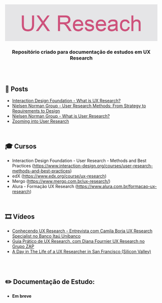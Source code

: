 <div align="center">
 
 ![UX Research Header Readme](images/ux-research.jpg)

  ### **Repositório criado para documentação de estudos em UX Research**
</div>
<br><br>

## 📰 Posts

+ [Interaction Design Foundation - What is UX Research?](https://www.interaction-design.org/literature/topics/ux-research)
+ [Nielsen Norman Group - User Research Methods: From Strategy to Requirements to Design](https://www.nngroup.com/courses/research-beyond-user-testing/)
+ [Nielsen Norman Group - What is User Research?](https://www.interaction-design.org/literature/topics/user-research)
+ [Zooming into User Research](https://medium.com/@camila.brj)

<br>

## 🎓 Cursos

+ Interaction Design Foundation - User Research - Methods and Best Practices (https://www.interaction-design.org/courses/user-research-methods-and-best-practices)
+ edX (https://www.edx.org/course/ux-research)
+ Mergo (https://www.mergo.com.br/ux-research/)
+ Alura - Formação UX Research (https://www.alura.com.br/formacao-ux-research)

<br>

## 🎞️ Vídeos

+ [Conhecendo UX Research - Entrevista com Camila Borja UX Research Specialist no Banco Itaú Unibanco](https://www.youtube.com/watch?v=82V4cpzDlw0&ab_channel=DesignTeam)
+ [Guia Prático de UX Research. com Diana Fournier UX Research no Grupo ZAP](https://www.youtube.com/watch?v=C6urHjGxRE4&ab_channel=Xlab)
+ [A Day in The Life of a UX Researcher in San Francisco (Silicon Valley)](https://www.youtube.com/watch?v=6xO4ltetSZE&ab_channel=KevinLiang)


<br>


<br>

## ✏️ Documentação de Estudo:

+ **Em breve**
